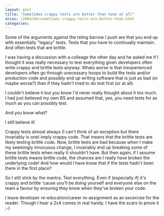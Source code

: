 ```yaml
---
layout: post
title: "Sometimes crappy tests are better than none at all"
alias: /2004/04/sometimes-crappy-tests-are-better-than.html
categories:
---
```

Some of the arguments against the tsting barrow I push are that you end up with essentially "legacy" tests. Tests that you have to continually maintain. And often tests that are brittle.

I was having a discussion with a colleage the other day and he asked me if I thought it was really necessary to test everything given developers often write crappy and brittle tests anyway. Whats worse is that inexperienced developers often go through unecessary hoops to build the tests and/or production code and possibly end up writing software that is just as bad (or maybe worse?) than if they hadn't tried to do test first (or at all).

I couldn't believe it but you know I'd never really thought about it too much. I had just believed my own BS and assumed that, yes, you need tests for as much as you can possibly test.

And you know what?

I still believe it!

Crappy tests almost always (I can't think of an exception but there invariably is one) imply crappy code. That means that the brittle tests are likely testing brittle code. Now, brittle tests are bad because when I make my seemingly innocuous change, I invariably end up breaking some of these brittle tests when really it shouldn't have. But then again, if I assume brittle tests means brittle code, the chances are I really have broken the underlying code! And how would I have know that if the tests hadn't been there in the first place?

So I still stick by the mantra. Test everything. Even if (especially if) it's crappy and brittle 'cause you'll be doing yourself and everyone else on the team a favour by ensuring they know when they've broken your code.

I leave developer re-education/career re-assignment as an excercise for the reader. Though I hear a 2x4 comes in real handy. I have the scars to prove it ;-)
